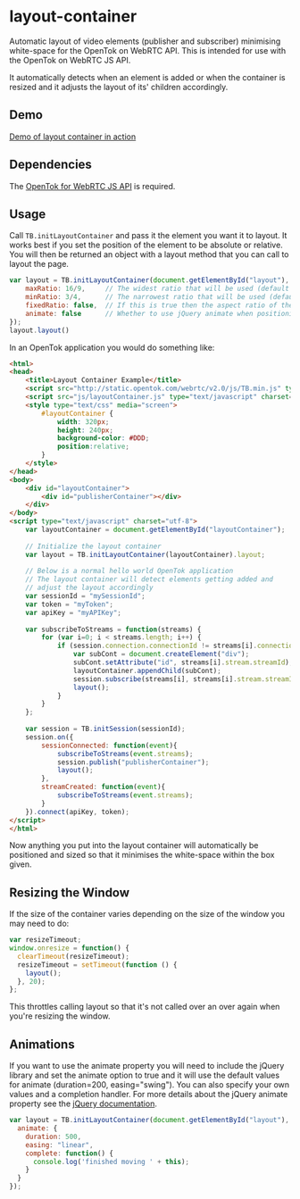 layout-container
================

Automatic layout of video elements (publisher and subscriber) minimising white-space for the OpenTok on WebRTC API. This is intended for use with the OpenTok on WebRTC JS API.

It automatically detects when an element is added or when the container is resized and it adjusts the layout of its' children accordingly.

Demo
----

[Demo of layout container in action](https://opentok.github.io/layout-container "Layout-container Demo")

Dependencies
-------

The <a href="http://www.tokbox.com/opentok">OpenTok for WebRTC JS API</a> is required.

Usage
-----

Call `TB.initLayoutContainer` and pass it the element you want it to layout. It works best if you set the position of the element to be absolute or relative. You will then be returned an object with a layout method that you can call to layout the page.

```javascript
var layout = TB.initLayoutContainer(document.getElementById("layout"), {
    maxRatio: 16/9,     // The widest ratio that will be used (default 16/9)
    minRatio: 3/4,      // The narrowest ratio that will be used (default 3/4)
    fixedRatio: false,  // If this is true then the aspect ratio of the video is maintained (default false)
    animate: false      // Whether to use jQuery animate when positioning (default false)
});
layout.layout()
```

In an OpenTok application you would do something like:

```html
<html>
<head>
    <title>Layout Container Example</title>
    <script src="http://static.opentok.com/webrtc/v2.0/js/TB.min.js" type="text/javascript" charset="utf-8"></script>
    <script src="js/layoutContainer.js" type="text/javascript" charset="utf-8"></script>
    <style type="text/css" media="screen">
        #layoutContainer {
            width: 320px;
            height: 240px;
            background-color: #DDD;
            position:relative;
        }
    </style>
</head>
<body>
    <div id="layoutContainer">
        <div id="publisherContainer"></div>
    </div>
</body>
<script type="text/javascript" charset="utf-8">
    var layoutContainer = document.getElementById("layoutContainer");
    
    // Initialize the layout container
    var layout = TB.initLayoutContainer(layoutContainer).layout;
    
    // Below is a normal hello world OpenTok application
    // The layout container will detect elements getting added and
    // adjust the layout accordingly
    var sessionId = "mySessionId";
    var token = "myToken";
    var apiKey = "myAPIKey";
    
    var subscribeToStreams = function(streams) {
        for (var i=0; i < streams.length; i++) {
            if (session.connection.connectionId != streams[i].connection.connectionId) {
                var subCont = document.createElement("div");
                subCont.setAttribute("id", streams[i].stream.streamId);
                layoutContainer.appendChild(subCont);
                session.subscribe(streams[i], streams[i].stream.streamId);
                layout();
            }
        }
    };
    
    var session = TB.initSession(sessionId);
    session.on({
        sessionConnected: function(event){
            subscribeToStreams(event.streams);
            session.publish("publisherContainer");
            layout();
        },
        streamCreated: function(event){
            subscribeToStreams(event.streams);
        }
    }).connect(apiKey, token);
</script>
</html>
```

Now anything you put into the layout container will automatically be positioned and sized so that it minimises the white-space within the box given.

Resizing the Window
---------------

If the size of the container varies depending on the size of the window you may need to do:

```javascript
var resizeTimeout;
window.onresize = function() {
  clearTimeout(resizeTimeout);
  resizeTimeout = setTimeout(function () {
    layout();
  }, 20);
};
```

This throttles calling layout so that it's not called over an over again when you're resizing the window.

Animations
-------

If you want to use the animate property you will need to include the jQuery library and set the animate option to true and it will use the default values for animate (duration=200, easing="swing"). You can also specify your own values and a completion handler. For more details about the jQuery animate property see the [jQuery documentation](http://api.jquery.com/animate/).

```javascript
var layout = TB.initLayoutContainer(document.getElementById("layout"), {
  animate: {
    duration: 500,
    easing: "linear",
    complete: function() {
      console.log('finished moving ' + this);
    }
  }
});
```